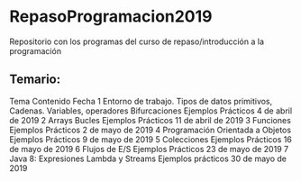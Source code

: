 # RepasoProgramacion2019
Repositorio con los programas del curso de repaso/introducción a la programación

## Temario:
Tema
Contenido
Fecha
1
Entorno de trabajo.
Tipos de datos primitivos, Cadenas. Variables, operadores Bifurcaciones
Ejemplos Prácticos
4 de abril de 2019
2
Arrays
Bucles 
Ejemplos Prácticos
11 de abril de 2019
3
Funciones
Ejemplos Prácticos
2 de mayo de 2019
4
Programación Orientada a Objetos
Ejemplos Prácticos
9 de mayo de 2019
5
Colecciones
Ejemplos Prácticos
16 de mayo de 2019
6
Flujos de E/S
Ejemplos Prácticos
23 de mayo de 2019
7
Java 8: Expresiones Lambda y Streams
Ejemplos prácticos
30 de mayo de 2019
